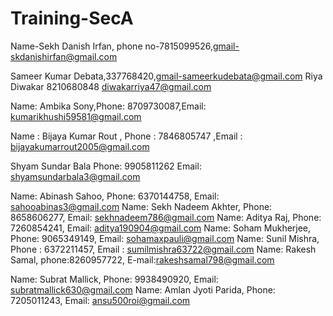 
# Training-SecA 
Name-Sekh Danish Irfan, phone no-7815099526,gmail-skdanishirfan@gmail.com

Sameer Kumar Debata,337768420,gmail-sameerkudebata@gmail.com
Riya Diwakar 8210680848 diwakarriya47@gmail.com

Name: Ambika Sony,Phone: 8709730087,Email: kumarikhushi59581@gmail.com

Name : Bijaya Kumar Rout , Phone :  7846805747 ,Email : bijayakumarrout2005@gmail.com

Shyam Sundar Bala Phone: 9905811262 Email: shyamsundarbala3@gmail.com

Name: Abinash Sahoo, Phone: 6370144758, Email: sahooabinas3@gmail.com
Name: Sekh Nadeem Akhter, Phone: 8658606277, Email: sekhnadeem786@gmail.com
Name: Aditya Raj, Phone: 7260854241, Email: aditya190904@gmail.com
Name: Soham Mukherjee, Phone: 9065349149, Email: sohamaxpauli@gmail.com
Name: Sunil Mishra, Phone : 6372211457, Email : sumilmishra63722@gmail.com
Name: Rakesh Samal, phone:8260957722, E-mail:rakeshsamal798@gmail.com

Name: Subrat Mallick, Phone: 9938490920, Email: subratmallick630@gmail.com
Name: Amlan Jyoti Parida, Phone: 7205011243, Email: ansu500roi@gmail.com
